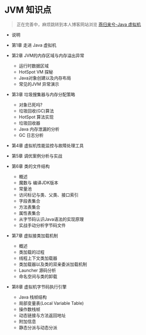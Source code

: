 # JVM 知识点
> 正在完善中，麻烦跳转到本人博客网站浏览 [燕归来兮-Java 虚拟机](https://www.zhoutao123.com/page/book/1)

+ 说明
+ 第1章 走进 Java 虚拟机
+ 第2章 JVM的内存区域与内存溢出异常
    + 运行时数据区域
    + HotSpot VM 探秘
    + Java对象创建以及内存布局
    + 常见的JVM 异常演示

+ 第3章 垃圾搜集器与内存分配策略
    + 对象已死吗?
    + 垃圾回收(GC)算法
    + HotSpot 算法实现
    + 垃圾回收器
    + Java 内存泄漏的分析
    + GC 日志分析

+ 第4章 虚拟机性能监控与故障处理工具

+ 第5章 调优案例分析与实战

+ 第6章 类的文件结构
    + 概述
    + 魔数与 编译JDK版本
    + 常量池
    + 访问标记与类、父类、接口索引
    + 字段表集合
    + 方法表集合
    + 属性表集合
    + 从字节码认识Java语法的实现原理
    + 实战手动分析字节码文件

+ 第7章 虚拟接类加载机制
    + 概述
    + 类加载的过程
    + 线程上下文类加载器
    + 类加载器以及类的双亲委派加载机制
    + Launcher 源码分析
    + 命名空间与类的卸载

+ 第8章 虚拟机字节码执行引擎
    + Java 栈帧结构
    + 局部变量表(Local Variable Table)
    + 操作数栈帧
    + 动态链接与方法返回地址
    + 附加信息
    + 静态分派与动态分派